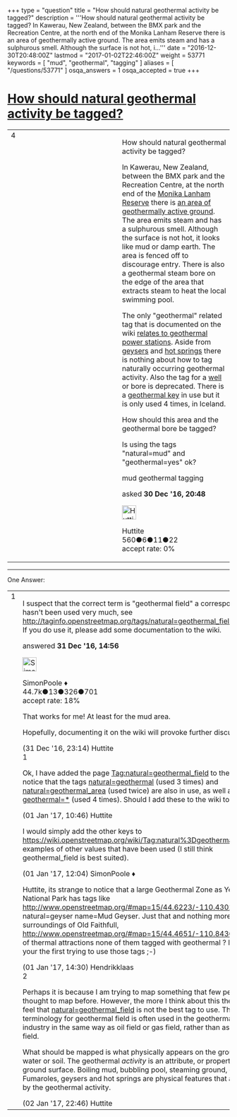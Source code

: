 +++
type = "question"
title = "How should natural geothermal activity be tagged?"
description = '''How should natural geothermal activity be tagged? In Kawerau, New Zealand, between the BMX park and the Recreation Centre, at the north end of the Monika Lanham Reserve there is an area of geothermally active ground. The area emits steam and has a sulphurous smell. Although the surface is not hot, i...'''
date = "2016-12-30T20:48:00Z"
lastmod = "2017-01-02T22:46:00Z"
weight = 53771
keywords = [ "mud", "geothermal", "tagging" ]
aliases = [ "/questions/53771" ]
osqa_answers = 1
osqa_accepted = true
+++

<div class="headNormal">

# [How should natural geothermal activity be tagged?](/questions/53771/how-should-natural-geothermal-activity-be-tagged)

</div>

<div id="main-body">

<div id="askform">

<table id="question-table" style="width:100%;">
<colgroup>
<col style="width: 50%" />
<col style="width: 50%" />
</colgroup>
<tbody>
<tr>
<td style="width: 30px; vertical-align: top"><div class="vote-buttons">
<span id="post-53771-upvote" class="ajax-command post-vote up" rel="nofollow" title="I like this post (click again to cancel)"> </span>
<div id="post-53771-score" class="post-score" title="current number of votes">
4
</div>
<span id="post-53771-downvote" class="ajax-command post-vote down" rel="nofollow" title="I dont like this post (click again to cancel)"> </span> <span id="favorite-mark" class="ajax-command favorite-mark" rel="nofollow" title="mark/unmark this question as favorite (click again to cancel)"> </span>
<div id="favorite-count" class="favorite-count">
&#10;</div>
</div></td>
<td><div id="item-right">
<div class="question-body">
<p>How should natural geothermal activity be tagged?</p>
<p>In Kawerau, New Zealand, between the BMX park and the Recreation Centre, at the north end of the <a href="http://www.kaweraudc.govt.nz/myfiles/ReservesManagementPlan-7MonikaLanhamReserve.pdf">Monika Lanham Reserve</a> there is <a href="http://www.openstreetmap.org/#map=19/-38.08847/176.69911">an area of geothermally active ground</a>. The area emits steam and has a sulphurous smell. Although the surface is not hot, it looks like mud or damp earth. The area is fenced off to discourage entry. There is also a geothermal steam bore on the edge of the area that extracts steam to heat the local swimming pool.</p>
<p>The only "geothermal" related tag that is documented on the wiki <a href="http://wiki.openstreetmap.org/wiki/Tag:generator:source%3Dgeothermal">relates to geothermal power stations</a>. Aside from <a href="http://wiki.openstreetmap.org/wiki/Tag:natural%3Dgeyser">geysers</a> and <a href="http://wiki.openstreetmap.org/wiki/Tag:natural%3Dhot_spring">hot springs</a> there is nothing about how to tag naturally occurring geothermal activity. Also the tag for a <a href="https://wiki.openstreetmap.org/wiki/Tag:man_made%3Dwell">well</a> or bore is deprecated. There is a <a href="https://taginfo.openstreetmap.org/keys/geothermal">geothermal key</a> in use but it is only used 4 times, in Iceland.</p>
<p>How should this area and the geothermal bore be tagged?</p>
<p>Is using the tags "natural=mud" and "geothermal=yes" ok?</p>
</div>
<div id="question-tags" class="tags-container tags">
<span class="post-tag tag-link-mud" rel="tag" title="see questions tagged &#39;mud&#39;">mud</span> <span class="post-tag tag-link-geothermal" rel="tag" title="see questions tagged &#39;geothermal&#39;">geothermal</span> <span class="post-tag tag-link-tagging" rel="tag" title="see questions tagged &#39;tagging&#39;">tagging</span>
</div>
<div id="question-controls" class="post-controls">
&#10;</div>
<div class="post-update-info-container">
<div class="post-update-info post-update-info-user">
<p>asked <strong>30 Dec '16, 20:48</strong></p>
<img src="https://secure.gravatar.com/avatar/1a623cf4b5df74bee1b91d0c21736921?s=32&amp;d=identicon&amp;r=g" class="gravatar" width="32" height="32" alt="Huttite&#39;s gravatar image" />
<p><span>Huttite</span><br />
<span class="score" title="560 reputation points">560</span><span title="6 badges"><span class="badge1">●</span><span class="badgecount">6</span></span><span title="11 badges"><span class="silver">●</span><span class="badgecount">11</span></span><span title="22 badges"><span class="bronze">●</span><span class="badgecount">22</span></span><br />
<span class="accept_rate" title="Rate of the user&#39;s accepted answers">accept rate:</span> <span title="Huttite has no accepted answers">0%</span></p>
</div>
</div>
<div id="comments-container-53771" class="comments-container">
&#10;</div>
<div id="comment-tools-53771" class="comment-tools">
&#10;</div>
<div class="clear">
&#10;</div>
<div id="comment-53771-form-container" class="comment-form-container">
&#10;</div>
<div class="clear">
&#10;</div>
</div></td>
</tr>
</tbody>
</table>

------------------------------------------------------------------------

<div class="tabBar">

<span id="sort-top"></span>

<div class="headQuestions">

One Answer:

</div>

</div>

<span id="53775"></span>

<div id="answer-container-53775" class="answer accepted-answer">

<table style="width:100%;">
<colgroup>
<col style="width: 50%" />
<col style="width: 50%" />
</colgroup>
<tbody>
<tr>
<td style="width: 30px; vertical-align: top"><div class="vote-buttons">
<span id="post-53775-upvote" class="ajax-command post-vote up" rel="nofollow" title="I like this post (click again to cancel)"> </span>
<div id="post-53775-score" class="post-score" title="current number of votes">
1
</div>
<span id="post-53775-downvote" class="ajax-command post-vote down" rel="nofollow" title="I dont like this post (click again to cancel)"> </span> <span class="accept-answer on" rel="nofollow" title="Huttite has selected this answer as the correct answer"> </span>
</div></td>
<td><div class="item-right">
<div class="answer-body">
<p>I suspect that the correct term is "geothermal field" a corresponding tag hasn't been used very much, see <a href="http://taginfo.openstreetmap.org/tags/natural=geothermal_field#overview">http://taginfo.openstreetmap.org/tags/natural=geothermal_field#overview</a> If you do use it, please add some documentation to the wiki.</p>
</div>
<div class="answer-controls post-controls">
&#10;</div>
<div class="post-update-info-container">
<div class="post-update-info post-update-info-user">
<p>answered <strong>31 Dec '16, 14:56</strong></p>
<img src="https://secure.gravatar.com/avatar/ad2513d6f8e3d709d576ace900c12fa5?s=32&amp;d=identicon&amp;r=g" class="gravatar" width="32" height="32" alt="SimonPoole&#39;s gravatar image" />
<p><span>SimonPoole ♦</span><br />
<span class="score" title="44667 reputation points"><span>44.7k</span></span><span title="13 badges"><span class="badge1">●</span><span class="badgecount">13</span></span><span title="326 badges"><span class="silver">●</span><span class="badgecount">326</span></span><span title="701 badges"><span class="bronze">●</span><span class="badgecount">701</span></span><br />
<span class="accept_rate" title="Rate of the user&#39;s accepted answers">accept rate:</span> <span title="SimonPoole has 209 accepted answers">18%</span></p>
</div>
</div>
<div id="comments-container-53775" class="comments-container">
<span id="53782"></span>
<div id="comment-53782" class="comment">
<div id="post-53782-score" class="comment-score">
&#10;</div>
<div class="comment-text">
<p>That works for me! At least for the mud area.</p>
<p>Hopefully, documenting it on the wiki will provoke further discussion.</p>
</div>
<div id="comment-53782-info" class="comment-info">
<span class="comment-age">(31 Dec '16, 23:14)</span> <span class="comment-user userinfo">Huttite</span>
</div>
</div>
<span id="53790"></span>
<div id="comment-53790" class="comment">
<div id="post-53790-score" class="comment-score">
1
</div>
<div class="comment-text">
<p>Ok, I have added the page <a href="http://wiki.openstreetmap.org/wiki/Tag:natural%3Dgeothermal_field">Tag:natural=geothermal_field</a> to the wiki. But I notice that the tags <a href="http://taginfo.openstreetmap.org/tags/natural=geothermal">natural=geothermal</a> (used 3 times) and <a href="http://taginfo.openstreetmap.org/tags/natural=geothermal_area">natural=geothermal_area</a> (used twice) are also in use, as well as the <a href="http://taginfo.openstreetmap.org/keys/geothermal">key geothermal=*</a> (used 4 times). Should I add these to the wiki too?</p>
</div>
<div id="comment-53790-info" class="comment-info">
<span class="comment-age">(01 Jan '17, 10:46)</span> <span class="comment-user userinfo">Huttite</span>
</div>
</div>
<span id="53791"></span>
<div id="comment-53791" class="comment">
<div id="post-53791-score" class="comment-score">
&#10;</div>
<div class="comment-text">
<p>I would simply add the other keys to <a href="https://wiki.openstreetmap.org/wiki/Tag:natural%3Dgeothermal_field">https://wiki.openstreetmap.org/wiki/Tag:natural%3Dgeothermal_field</a> as examples of other values that have been used (I still think geothermal_field is best suited).</p>
</div>
<div id="comment-53791-info" class="comment-info">
<span class="comment-age">(01 Jan '17, 12:04)</span> <span class="comment-user userinfo">SimonPoole ♦</span>
</div>
</div>
<span id="53792"></span>
<div id="comment-53792" class="comment">
<div id="post-53792-score" class="comment-score">
&#10;</div>
<div class="comment-text">
<p>Huttite, its strange to notice that a large Geothermal Zone as Yellowstone National Park has tags like <a href="http://www.openstreetmap.org/#map=15/44.6223/-110.4302">http://www.openstreetmap.org/#map=15/44.6223/-110.4302</a> natural=geyser name=Mud Geyser. Just that and nothing more. Or the surroundings of Old Faithfull, <a href="http://www.openstreetmap.org/#map=15/44.4651/-110.8436">http://www.openstreetmap.org/#map=15/44.4651/-110.8436</a> with lots of thermal attractions none of them tagged with geothermal ? It seems your the first trying to use those tags ;-)</p>
</div>
<div id="comment-53792-info" class="comment-info">
<span class="comment-age">(01 Jan '17, 14:30)</span> <span class="comment-user userinfo">Hendrikklaas</span>
</div>
</div>
<span id="53809"></span>
<div id="comment-53809" class="comment">
<div id="post-53809-score" class="comment-score">
2
</div>
<div class="comment-text">
<p>Perhaps it is because I am trying to map something that few people have thought to map before. However, the more I think about this the more I feel that <a href="http://wiki.openstreetmap.org/wiki/Tag:natural%3Dgeothermal_field">natural=geothermal_field</a> is not the best tag to use. The terminology for geothermal field is often used in the geothermal power industry in the same way as oil field or gas field, rather than as a farmed field.</p>
<p>What should be mapped is what physically appears on the ground. i.e. the water or soil. The geothermal <em>activity</em> is an attribute, or property, of the ground surface. Boiling mud, bubbling pool, steaming ground, etc. Fumaroles, geysers and hot springs are physical features that are driven by the geothermal activity.</p>
</div>
<div id="comment-53809-info" class="comment-info">
<span class="comment-age">(02 Jan '17, 22:46)</span> <span class="comment-user userinfo">Huttite</span>
</div>
</div>
</div>
<div id="comment-tools-53775" class="comment-tools">
&#10;</div>
<div class="clear">
&#10;</div>
<div id="comment-53775-form-container" class="comment-form-container">
&#10;</div>
<div class="clear">
&#10;</div>
</div></td>
</tr>
</tbody>
</table>

</div>

<div class="paginator-container-left">

</div>

</div>

</div>

